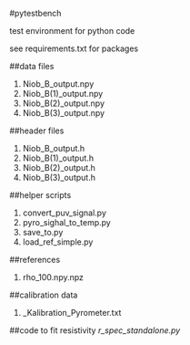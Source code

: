 #pytestbench

test environment for python code

see requirements.txt for packages

##data files
1. Niob_B_output.npy
1. Niob_B(1)_output.npy
1. Niob_B(2)_output.npy
1. Niob_B(3)_output.npy

##header files
1. Niob_B_output.h
1. Niob_B(1)_output.h
1. Niob_B(2)_output.h
1. Niob_B(3)_output.h

##helper scripts
1. convert_puv_signal.py
1. pyro_sighal_to_temp.py
1. save_to.py
1. load_ref_simple.py

##references
1. rho_100.npy.npz

##calibration data
1. _Kalibration_Pyrometer.txt


##code to fit resistivity
*r_spec_standalone.py*
